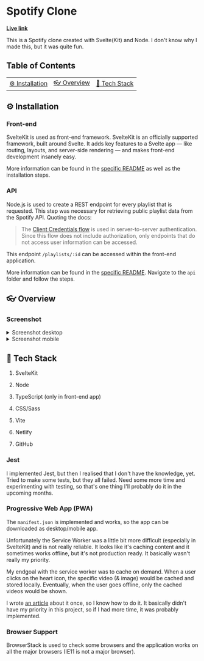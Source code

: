 # Spotify Clone

**[Live link](https://spotify-clone.jchm.dev/)**

This is a Spotify clone created with Svelte(Kit) and Node. I don't know why I made this, but it was quite fun.

## Table of Contents

<table>

<tr>

<td align="center"><a href="#gear-installation">⚙️ Installation<a></td>

<td align="center"><a href="#eyeglasses-overview"> 👓 Overview <a></td>

<td align="center"><a href="#robot-tech-stack"> 🤖 Tech Stack<a></td>

</tr>

</table>

## :gear: Installation

### Front-end

SvelteKit is used as front-end framework. SvelteKit is an officially supported framework, built around Svelte. It adds key features to a Svelte app — like routing, layouts, and server-side rendering — and makes front-end development insanely easy.

More information can be found in the [specific README](/frontend/README.md) as well as the installation steps.

### API

Node.js is used to create a REST endpoint for every playlist that is requested. This step was necessary for retrieving public playlist data from the Spotify API. Quoting the docs:

> The [Client Credentials flow](https://developer.spotify.com/documentation/general/guides/authorization/client-credentials/) is used in server-to-server
> authentication. Since this flow does not include authorization, only
> endpoints that do not access user information can be accessed.

This endpoint `/playlists/:id` can be accessed within the front-end application.

More information can be found in the [specific README](/api/README.md). Navigate to the `api` folder and follow the steps.

## :eyeglasses: Overview

### Screenshot

<details>

<summary>Screenshot desktop</summary>

![Screenshot mobile](https://)

</details>

<details>

<summary>Screenshot mobile</summary>

![Screenshot mobile](https://)

</details>

## :robot: Tech Stack

1.  SvelteKit

2.  Node

3.  TypeScript (only in front-end app)

4.  CSS/Sass

5.  Vite

6.  Netlify

7.  GitHub

### Jest

I implemented Jest, but then I realised that I don't have the knowledge, yet. Tried to make some tests, but they all failed. Need some more time and experimenting with testing, so that's one thing I'll probably do it in the upcoming months.

### Progressive Web App (PWA)

The `manifest.json` is implemented and works, so the app can be downloaded as desktop/mobile app.

Unfortunately the Service Worker was a little bit more difficult (especially in SvelteKit) and is not really reliable. It looks like it's caching content and it sometimes works offline, but it's not production ready. It basically wasn't really my priority.

My endgoal with the service worker was to cache on demand. When a user clicks on the heart icon, the specific video (& image) would be cached and stored locally. Eventually, when the user goes offline, only the cached videos would be shown.

I wrote [an article](https://jochemvogel.medium.com/how-to-cache-dynamic-pages-on-demand-with-a-service-worker-in-sveltekit-4b4a7652583d) about it once, so I know how to do it. It basically didn't have my priority in this project, so if I had more time, it was probably implemented.

### Browser Support

BrowserStack is used to check some browsers and the application works on all the major browsers (IE11 is not a major browser).
